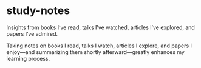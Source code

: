 # study-notes
Insights from books I’ve read, talks I’ve watched, articles I’ve explored, and papers I’ve admired.

Taking notes on books I read, talks I watch, articles I explore, and papers I enjoy—and summarizing them shortly afterward—greatly enhances my learning process.